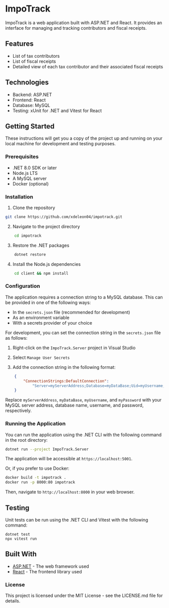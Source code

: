# ImpoTrack

ImpoTrack is a web application built with ASP.NET and React. It provides an interface for managing and tracking contributors and fiscal receipts.

## Features

- List of tax contributors
- List of fiscal receipts
- Detailed view of each tax contributor and their associated fiscal receipts

## Technologies

- Backend: ASP.NET
- Frontend: React
- Database: MySQL
- Testing: xUnit for .NET and Vitest for React

## Getting Started

These instructions will get you a copy of the project up and running on your local machine for development and testing purposes.

### Prerequisites

- .NET 8.0 SDK or later
- Node.js LTS
- A MySQL server
- Docker (optional)

### Installation

1.  Clone the repository

```bash
git clone https://github.com/xdeleon04/impotrack.git
```

2.  Navigate to the project directory

```bash
    cd impotrack
```

3.  Restore the .NET packages

```bash
    dotnet restore
```

4.  Install the Node.js dependencies

```bash
    cd client && npm install
```

### Configuration

The application requires a connection string to a MySQL database. This can be provided in one of the following ways:

- In the `secrets.json` file (recommended for development)
- As an environment variable
- With a secrets provider of your choice

For development, you can set the connection string in the `secrets.json` file as follows:

1.  Right-click on the `ImpoTrack.Server` project in Visual Studio
    
2.  Select `Manage User Secrets`
    
3.  Add the connection string in the following format:
    

```JSON
    {
        "ConnectionStrings:DefaultConnection":
            "Server=myServerAddress;Database=myDataBase;Uid=myUsername;Pwd=myPassword;"
    }
```

Replace `myServerAddress`, `myDataBase`, `myUsername`, and `myPassword` with your MySQL server address, database name, username, and password, respectively.

### Running the Application

You can run the application using the .NET CLI with the following command in the root directory:

```bash
dotnet run --project ImpoTrack.Server
```

The application will be accessible at `https://localhost:5001`.

Or, if you prefer to use Docker:

```bash
docker build -t impotrack .
docker run -p 8000:80 impotrack
```

Then, navigate to `http://localhost:8000` in your web browser.

## Testing

Unit tests can be run using the .NET CLI and Vitest with the following command:

`dotnet test`  
`npx vitest run`

## Built With

- [ASP.NET](https://dotnet.microsoft.com/apps/aspnet) - The web framework used
- [React](https://reactjs.org/) - The frontend library used

### License

This project is licensed under the MIT License - see the LICENSE.md file for details.
